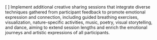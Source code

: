 [ ] Implement additional creative sharing sessions that integrate diverse techniques gathered from participant feedback to promote emotional expression and connection, including guided breathing exercises, visualization, nature-specific activities, music, poetry, visual storytelling, and dance, aiming to extend session lengths and enrich the emotional journeys and artistic expressions of all participants.